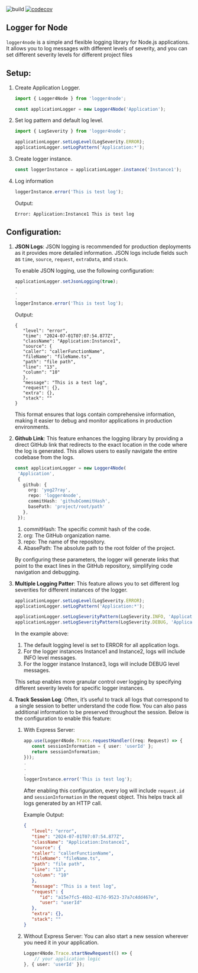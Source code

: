 ![build](https://github.com/yog27ray/logger4node/actions/workflows/node.js.yml/badge.svg?branch=master)
[![codecov](https://codecov.io/gh/yog27ray/logger4node/branch/master/graph/badge.svg)](https://codecov.io/gh/yog27ray/logger4node)

## Logger for Node

`logger4node` is a simple and flexible logging library for Node.js applications.
It allows you to log messages with different levels of severity, and you can set different severity levels for different project files

## Setup:
1. Create Application Logger.
    ```ts
    import { Logger4Node } from 'logger4node';
    
    const applicationLogger = new Logger4Node('Application');
    ```
2. Set log pattern and default log level.
   ```ts
   import { LogSeverity } from 'logger4node';
   
   applicationLogger.setLogLevel(LogSeverity.ERROR);
   applicationLogger.setLogPattern('Application:*');
   ```
3. Create logger instance.
    ```ts
    const loggerInstance = applicationLogger.instance('Instance1');
    ```
4. Log information
    ```ts
    loggerInstance.error('This is test log');
    ```
   Output:
    ```text
    Error: Application:Instance1 This is test log
    ```

## Configuration:

1. **JSON Logs**: JSON logging is recommended for production deployments as it provides more detailed information.
   JSON logs include fields such as `time`, `source`, `request`, `extraData`, and `stack`.

   To enable JSON logging, use the following configuration:
   ```ts
   applicationLogger.setJsonLogging(true);
   .
   .
   .
   loggerInstance.error('This is test log');
   ```
   Output:
   ```text
   {
      "level": "error",
      "time": "2024-07-01T07:07:54.877Z",
      "className": "Application:Instance1",
      "source": {
      "caller": "callerFunctionName",
      "fileName": "fileName.ts",
      "path": "file path",
      "line": "13",
      "column": "10"
      },
      "message": "This is a test log",
      "request": {},
      "extra": {},
      "stack": ""
   }
   ```
   This format ensures that logs contain comprehensive information, making it easier to debug and monitor applications in production environments.


2. **Github Link**: This feature enhances the logging library by providing a direct GitHub link that redirects to the
   exact location in the code where the log is generated. This allows users to easily navigate the entire codebase from the logs.
   ```ts
   const applicationLogger = new Logger4Node(
    'Application',
    {
      github: {
        org: 'yog27ray',
        repo: 'logger4node',
        commitHash: 'githubCommitHash',
        basePath: 'project/root/path'
      },
    });
   ```
   1. commitHash: The specific commit hash of the code.
   2. org: The GitHub organization name.
   3. repo: The name of the repository.
   4. AbasePath: The absolute path to the root folder of the project.
   
   By configuring these parameters, the logger will generate links that point to the exact lines in the GitHub repository, simplifying code navigation and debugging.


3. **Multiple Logging Patter**: This feature allows you to set different log severities for different instances of the logger.
   ```ts
   applicationLogger.setLogLevel(LogSeverity.ERROR);
   applicationLogger.setLogPattern('Application:*');
   
   applicationLogger.setLogSeverityPattern(LogSeverity.INFO, 'Application:Instance1,Application:Instance2');
   applicationLogger.setLogSeverityPattern(LogSeverity.DEBUG, 'Application:Instance3');
   ```
   In the example above:

   1. The default logging level is set to ERROR for all application logs.
   2. For the logger instances Instance1 and Instance2, logs will include INFO level messages.
   3. For the logger instance Instance3, logs will include DEBUG level messages.
   
   This setup enables more granular control over logging by specifying different severity levels for specific logger instances.


4. **Track Session Log**: Often, it’s useful to track all logs that correspond to a single session to better understand
   the code flow. You can also pass additional information to be preserved throughout the session. Below is the 
   configuration to enable this feature:
   1. With Express Server:
      ```ts
      app.use(Logger4Node.Trace.requestHandler((req: Request) => {
         const sessionInformation = { user: 'userId' };
         return sessionInformation;
      }));
      .
      .
      .
      loggerInstance.error('This is test log');
      ```
      After enabling this configuration, every log will include `request.id` and `sessionInformation` in the request object.
      This helps track all logs generated by an HTTP call.

      Example Output:
      ```json
      {
         "level": "error",
         "time": "2024-07-01T07:07:54.877Z",
         "className": "Application:Instance1",
         "source": {
         "caller": "callerFunctionName",
         "fileName": "fileName.ts",
         "path": "file path",
         "line": "13",
         "column": "10"
         },
         "message": "This is a test log",
         "request": {
            "id": "a15e7fc5-46b2-417d-9523-37a7c4dd467e",
            "user": "userId"
         },
         "extra": {},
         "stack": ""
      }
      ```

   3. Without Express Server: You can also start a new session wherever you need it in your application.
      ```ts
      Logger4Node.Trace.startNewRequest(() => {
          // your application logic
      }, { user: 'userId' });
      ```
